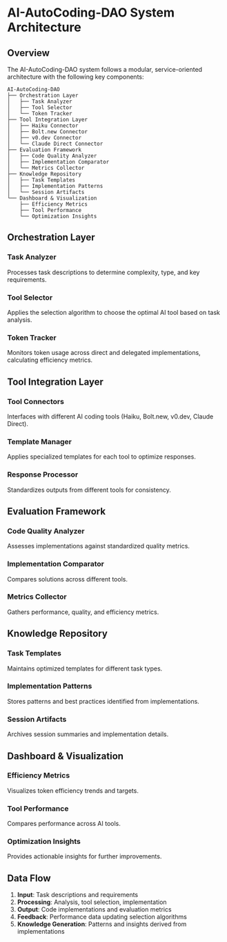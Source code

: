 # AI-AutoCoding-DAO System Architecture

## Overview

The AI-AutoCoding-DAO system follows a modular, service-oriented architecture with the following key components:

```
AI-AutoCoding-DAO
├── Orchestration Layer
│   ├── Task Analyzer
│   ├── Tool Selector
│   └── Token Tracker
├── Tool Integration Layer
│   ├── Haiku Connector
│   ├── Bolt.new Connector
│   ├── v0.dev Connector
│   └── Claude Direct Connector
├── Evaluation Framework
│   ├── Code Quality Analyzer
│   ├── Implementation Comparator
│   └── Metrics Collector
├── Knowledge Repository
│   ├── Task Templates
│   ├── Implementation Patterns
│   └── Session Artifacts
└── Dashboard & Visualization
    ├── Efficiency Metrics
    ├── Tool Performance
    └── Optimization Insights
```

## Orchestration Layer

### Task Analyzer
Processes task descriptions to determine complexity, type, and key requirements.

### Tool Selector
Applies the selection algorithm to choose the optimal AI tool based on task analysis.

### Token Tracker
Monitors token usage across direct and delegated implementations, calculating efficiency metrics.

## Tool Integration Layer

### Tool Connectors
Interfaces with different AI coding tools (Haiku, Bolt.new, v0.dev, Claude Direct).

### Template Manager
Applies specialized templates for each tool to optimize responses.

### Response Processor
Standardizes outputs from different tools for consistency.

## Evaluation Framework

### Code Quality Analyzer
Assesses implementations against standardized quality metrics.

### Implementation Comparator
Compares solutions across different tools.

### Metrics Collector
Gathers performance, quality, and efficiency metrics.

## Knowledge Repository

### Task Templates
Maintains optimized templates for different task types.

### Implementation Patterns
Stores patterns and best practices identified from implementations.

### Session Artifacts
Archives session summaries and implementation details.

## Dashboard & Visualization

### Efficiency Metrics
Visualizes token efficiency trends and targets.

### Tool Performance
Compares performance across AI tools.

### Optimization Insights
Provides actionable insights for further improvements.

## Data Flow

1. **Input**: Task descriptions and requirements
2. **Processing**: Analysis, tool selection, implementation
3. **Output**: Code implementations and evaluation metrics
4. **Feedback**: Performance data updating selection algorithms
5. **Knowledge Generation**: Patterns and insights derived from implementations
